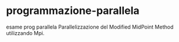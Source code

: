 # programmazione-parallela
esame prog parallela
Parallelizzazione del Modified MidPoint Method utilizzando Mpi.

